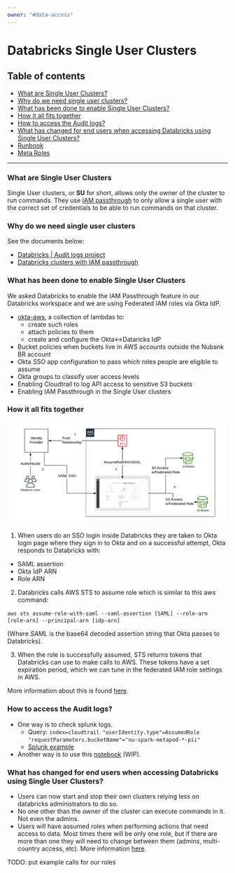 ```yaml
---
owner: "#data-access"
---
```


<!-- markdownlint-disable-file -->

# Databricks Single User Clusters

## Table of contents

- [What are Single User Clusters?](#What-are-Single-User-Clusters)
- [Why do we need single user clusters?](#Why-do-we-need-single-user-clusters)
- [What has been done to enable Single User Clusters?](#What-has-been-done-to-enable-Single-User-Clusters)
- [How it all fits together](#How-it-all-fits-together)
- [How to access the Audit logs?](#How-to-access-the-Audit-logs)
- [What has changed for end users when accessing Databricks using Single User Clusters?](#What-has-changed-for-end-users-when-accessing-Databricks-using-Single-User-Clusters)
- [Runbook](runbook.md)
- [Meta Roles](meta-roles.md)

---

### What are Single User Clusters
Single User clusters, or **SU** for short, allows only the owner of the cluster to run commands. They use [IAM passthrough](https://databricks.com/blog/2019/03/26/introducing-databricks-aws-iam-credential-passthrough.html) to only allow a single user with the correct set of credentials to be able to run commands on that cluster.


### Why do we need single user clusters
See the documents below:
- [Databricks | Audit logs project](https://docs.google.com/document/d/1u3UsYd41zSLKK2tUVJoii-atccHj1fDap2LnOtn-X8k/edit#)
- [Databricks clusters with IAM passthrough](https://docs.google.com/document/d/1rS10962Fs00dxOVf3wqPZUjQn6dWP3NXv799cX-oAKQ/edit#heading=h.rh7lmocdh51)

### What has been done to enable Single User Clusters

We asked Databricks to enable the IAM Passthrough feature in our Databricks workspace and we are using Federated IAM roles via Okta IdP.

- [okta-aws](https://github.com/nubank/okta-aws/tree/master/src/okta_aws/databricks), a collection of lambdas to:
    - create such roles
    - attach policies to them
    - create and configure the Okta<->Dataricks IdP
- Bucket policies when buckets live in AWS accounts outside the Nubank BR account
- Okta SSO app configuration to pass which roles people are eligible to assume
- Okta groups to classify user access levels
- Enabling Cloudtrail to log API access to sensitive S3 buckets
- Enabling IAM Passthrough in the Single User clusters


### How it all fits together

![federation-workflow image](../../../images/databricks-su-federated-workflow.png)

1. When users do an SSO login inside Databricks they are taken to Okta login page where they sign in to Okta and on a successful attempt, Okta responds to Databricks with:
 - SAML assertion
 - Okta IdP ARN
 - Role ARN

2. Databricks calls AWS STS to assume role which is similar to this aws command:

```shell
aws sts assume-role-with-saml --saml-assertion [SAML] --role-arn [role-arn] --principal-arn [idp-arn]
```
(Where *SAML* is the base64 decoded assertion string that Okta passes to Databricks).

3. When the role is successfully assumed, STS returns tokens that Databricks can use to make calls to AWS. These tokens have a set expiration period, which we can tune in the federated IAM role settings in AWS.

More information about this is found [here](https://databricks.com/blog/2019/03/26/introducing-databricks-aws-iam-credential-passthrough.html).

### How to access the Audit logs?

- One way is to check splunk logs.
    - Query: `index=cloudtrail "userIdentity.type"=AssumedRole "requestParameters.bucketName"="nu-spark-metapod-*-pii"`
    - [Splunk example](https://nubank.splunkcloud.com/en-US/app/search/search?dispatch.sample_ratio=1&display.page.search.mode=smart&workload_pool=&q=search%20index%3Dcloudtrail%20%22userIdentity.type%22%3DAssumedRole%20%22requestParameters.bucketName%22%3D%22nu-spark-metapod-*-pii%22&earliest=-7d%40h&latest=now&sid=1595857560.390667_DE08CBB6-443D-4023-8E7E-1C4456F2B708)
- Another way is to use this [notebook](https://nubank.cloud.databricks.com/#notebook/4970274) (WIP).

### What has changed for end users when accessing Databricks using Single User Clusters?

- Users can now start and stop their own clusters relying less on databricks administrators to do so.
- No one other than the owner of the cluster can execute commands in it. Not even the admins.
- Users will have assumed roles when performing actions that need access to data. Most times there will be only one role, but if there are more than one they will need to change between them (admins, multi-country access, etc).  More information [here](https://docs.databricks.com/dev-tools/databricks-utils.html#credentials-utilities).

TODO: put example calls for our roles
